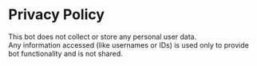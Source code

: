 # Privacy Policy

This bot does not collect or store any personal user data.  
Any information accessed (like usernames or IDs) is used only to provide bot functionality and is not shared.
